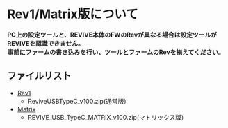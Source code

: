 # **Rev1/Matrix版について**

**PC上の設定ツールと、REVIVE本体のFWのRevが異なる場合は設定ツールがREVIVEを認識できません。**  
**事前にファームの書き込みを行い、ツールとファームのRevを揃えてください。**

## ファイルリスト
 - [Rev1](https://github.com/bit-trade-one/ADRVUSBC-REVIVE-USB-Type-C/tree/main/Firmware/Rev1)
   - ReviveUSBTypeC_v100.zip(通常版)
 - [Matrix](https://github.com/bit-trade-one/ADRVUSBC-REVIVE-USB-Type-C/tree/main/Firmware/Matrix)
   - REVIVE_USB_TypeC_MATRIX_v100.zip(マトリックス版)

